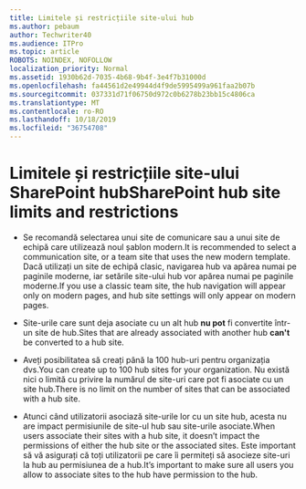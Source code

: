 ```yaml
---
title: Limitele și restricțiile site-ului hub
ms.author: pebaum
author: Techwriter40
ms.audience: ITPro
ms.topic: article
ROBOTS: NOINDEX, NOFOLLOW
localization_priority: Normal
ms.assetid: 1930b62d-7035-4b68-9b4f-3e4f7b31000d
ms.openlocfilehash: fa44561d2e49944d4f9de5995499a961faa2b07b
ms.sourcegitcommit: 037331d71f06750d972c0b6278b23bb15c4806ca
ms.translationtype: MT
ms.contentlocale: ro-RO
ms.lasthandoff: 10/18/2019
ms.locfileid: "36754708"
---
```

# <a name="sharepoint-hub-site-limits-and-restrictions"></a><span data-ttu-id="cf1c7-102">Limitele și restricțiile site-ului SharePoint hub</span><span class="sxs-lookup"><span data-stu-id="cf1c7-102">SharePoint hub site limits and restrictions</span></span>

- <span data-ttu-id="cf1c7-103">Se recomandă selectarea unui site de comunicare sau a unui site de echipă care utilizează noul șablon modern.</span><span class="sxs-lookup"><span data-stu-id="cf1c7-103">It is recommended to select a communication site, or a team site that uses the new modern template.</span></span> <span data-ttu-id="cf1c7-104">Dacă utilizați un site de echipă clasic, navigarea hub va apărea numai pe paginile moderne, iar setările site-ului hub vor apărea numai pe paginile moderne.</span><span class="sxs-lookup"><span data-stu-id="cf1c7-104">If you use a classic team site, the hub navigation will appear only on modern pages, and hub site settings will only appear on modern pages.</span></span>

- <span data-ttu-id="cf1c7-105">Site-urile care sunt deja asociate cu un alt hub **nu pot** fi convertite într-un site de hub.</span><span class="sxs-lookup"><span data-stu-id="cf1c7-105">Sites that are already associated with another hub **can't** be converted to a hub site.</span></span>

- <span data-ttu-id="cf1c7-106">Aveți posibilitatea să creați până la 100 hub-uri pentru organizația dvs.</span><span class="sxs-lookup"><span data-stu-id="cf1c7-106">You can create up to 100 hub sites for your organization.</span></span> <span data-ttu-id="cf1c7-107">Nu există nici o limită cu privire la numărul de site-uri care pot fi asociate cu un site hub.</span><span class="sxs-lookup"><span data-stu-id="cf1c7-107">There is no limit on the number of sites that can be associated with a hub site.</span></span>

- <span data-ttu-id="cf1c7-108">Atunci când utilizatorii asociază site-urile lor cu un site hub, acesta nu are impact permisiunile de site-ul hub sau site-urile asociate.</span><span class="sxs-lookup"><span data-stu-id="cf1c7-108">When users associate their sites with a hub site, it doesn’t impact the permissions of either the hub site or the associated sites.</span></span> <span data-ttu-id="cf1c7-109">Este important să vă asigurați că toți utilizatorii pe care îi permiteți să asocieze site-uri la hub au permisiunea de a hub.</span><span class="sxs-lookup"><span data-stu-id="cf1c7-109">It’s important to make sure all users you allow to associate sites to the hub have permission to the hub.</span></span>

